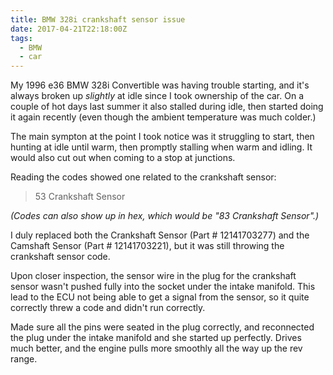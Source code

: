 ```yaml
---
title: BMW 328i crankshaft sensor issue
date: 2017-04-21T22:18:00Z
tags:
  - BMW
  - car
---
```


My 1996 e36 BMW 328i Convertible was having trouble starting, and it's always broken up _slightly_ at idle since I took ownership of the car. On a couple of hot days last summer it also stalled during idle, then started doing it again recently (even though the ambient temperature was much colder.)

The main sympton at the point I took notice was it struggling to start, then hunting at idle until warm, then promptly stalling when warm and idling. It would also cut out when coming to a stop at junctions.

Reading the codes showed one related to the crankshaft sensor:

> 53 Crankshaft Sensor

_(Codes can also show up in hex, which would be "83 Crankshaft Sensor".)_

I duly replaced both the Crankshaft Sensor (Part # 12141703277) and the Camshaft Sensor (Part # 12141703221), but it was still throwing the crankshaft sensor code.

Upon closer inspection, the sensor wire in the plug for the crankshaft sensor wasn't pushed fully into the socket under the intake manifold. This lead to the ECU not being able to get a signal from the sensor, so it quite correctly threw a code and didn't run correctly.

Made sure all the pins were seated in the plug correctly, and reconnected the plug under the intake manifold and she started up perfectly. Drives much better, and the engine pulls more smoothly all the way up the rev range.

